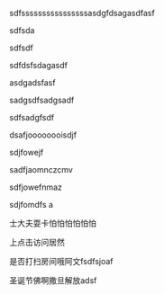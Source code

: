 sdfssssssssssssssssasdgfdsagasdfasf

sdfsda

sdfsdf

sdfdsfsdagasdf

asdgadsfasf

sadgsdfsadgsadf

sdfsadgfsdf

dsafjoooooooisdjf

sdjfowejf

sadfjaomnczcmv 

sdfjowefnmaz 

sdjfomdfs a

士大夫耍卡怕怕怕怕怕怕

上点击访问居然

是否打扫房间哦阿文fsdfsjoaf

圣诞节佛啊撒旦解放adsf